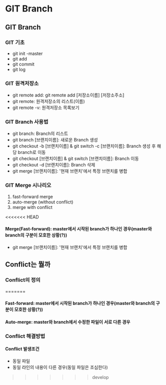 # GIT Branch

## GIT Branch

### GIT 기초
 - git init -master
 - git add
 - git commit
 - git log

### GIT 원격저장소
 - git remote add: git remote add [저장소이름] [저장소주소]
 - git remote: 원격저장소의 리스트(이름)
 - git remote -v: 원격저장소 목록보기

### GIT Branch 사용법
 - git branch: Branch의 리스트
 - git branch [브랜치이름]: 새로운 Branch 생성
 - git checkout -b [브랜치이름] & git switch -c [브랜치이름]: Branch 생성 후 해당 branch로 이동
 - git checkout [브랜치이름] & git switch [브랜치이름]: Branch 이동
 - git checkout -d [브랜치이름]: Branch 삭제
 - git merge [브랜치이름]: '현재 브랜치'에서 특정 브랜치를 병합

### GIT Merge 시나리오
 1. fast-forward merge
 2. auto-merge (without conflict)
 3. merge with conflict

<<<<<<< HEAD
#### Merge(Fast-forward): master에서 시작된 branch가 하나인 경우(master와 branch의 구분이 모호한 상황(?))
 - git merge [브랜치이름]: '현재 브랜치'에서 특정 브랜치를 병합

## Conflict는 뭘까
### Conflict의 정의
=======
#### Fast-forward: master에서 시작된 branch가 하나인 경우(master와 branch의 구분이 모호한 상황(?))
#### Auto-merge: master와 branch에서 수정한 파일이 서로 다른 경우

### Conflict 해결방법
#### Conflict 발생조건
 - 동일 파일
 - 동일 라인의 내용이 다른 경우(동일 파일은 조심한다)
>>>>>>> develop
